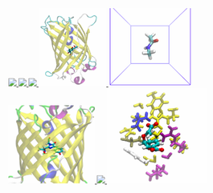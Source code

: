 
<!-- <a href="https://www.rcsb.org/structure/6OFA"> -->
<!--     <img align="left" src="img/6OFA_withwater.gif" width=400px></img> -->
<!-- </a> -->
<!--  -->
<!-- <a href="https://www.rcsb.org/structure/6OFA"> -->
<!--     <img align="left" src="img/6OFA_withoutwater.gif" width=400px></img> -->
<!-- </a> -->

<a href="https://www.rcsb.org/structure/1aki">
    <img align="" src="img/Lysosome_gromacs.gif" width=167px></img>
</a>
<a href="https://www.rcsb.org/structure/2BEG">
    <img align="" src="img/Ab42_pull.gif" width=377px></img>
</a>
<a href="https://www.rcsb.org/structure/3HTB">
    <img align="" src="img/T4_lysozyme_with_ligand_JZ4.gif" width=156px></img>
</a>
<a href="https://www.rcsb.org/structure/1ema">
    <img align="" src="img/GFP_with_CRO.gif" width=135px></img>
</a>
<a href="https://github.com/bioexcel/gromacs-2022-cp2k-tutorial">
    <img align="" src="img/NMA_QMMM.gif" width=165px></img>
</a>
<a href="https://github.com/bioexcel/gromacs-2022-cp2k-tutorial">
    <img align="" src="img/EGFP_QMMM.gif" width=172px></img>
</a>
<a href="https://ambermd.org/tutorials/advanced/tutorial2/index.php">
    <img align="" src="img/QMMM_NMA.gif" width=198px></img>
</a>

<a href="https://github.com/CCPBioSim/qmmm-workshop">
    <img align="" src="img/QMMM_chorismate.gif" width=198px></img>
</a>

<!-- until 837 -->


